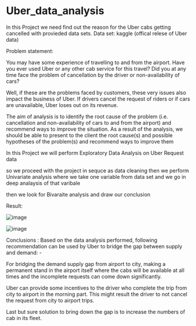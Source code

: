 # Uber_data_analysis
In this Project we need find out the reason for the Uber cabs getting cancelled with provieded data sets.
Data set: kaggle (offical relese of Uber data)

Problem statement:

You may have some experience of travelling to and from the airport. Have you ever used Uber or any other cab service for this travel? Did you at any time face the problem of cancellation by the driver or non-availability of cars?

Well, if these are the problems faced by customers, these very issues also impact the business of Uber. If drivers cancel the request of riders or if cars are unavailable, Uber loses out on its revenue.

The aim of analysis is to identify the root cause of the problem (i.e. cancellation and non-availability of cars to and from the airport) and recommend ways to improve the situation. As a result of the analysis, we should be able to present to the client the root cause(s) and possible hypotheses of the problem(s) and recommend ways to improve them

In this Project we will perform Exploratory Data Analysis on Uber Request data

so we proceed with the project in sequce as data cleaning then we perform Univariate analysis where we take one variable from data set and we go in deep analaysis of that varibale 

then we look for Bivaraite analysis and draw our conclusion

Result:

![image](https://github.com/yash-tandan/Uber-Data-Analysis/assets/92167538/c644ec45-e5b8-49d3-b54d-cb485b606765)


![image](https://github.com/yash-tandan/Uber-Data-Analysis/assets/92167538/b97ecb8e-f269-40fc-96d7-55dc524e2d0c)



Conclusions : Based on the data analysis performed, following recommendation can be used by Uber to bridge the gap between supply and demand: -

For bridging the demand supply gap from airport to city, making a permanent stand in the airport itself where the cabs will be available at all times and the incomplete requests can come down significantly.

Uber can provide some incentives to the driver who complete the trip from city to airport in the morning part. This might result the driver to not cancel the request from city to airport trips.

Last but sure solution to bring down the gap is to increase the numbers of cab in its fleet.

